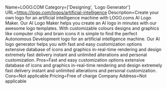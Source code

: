Name=LOGO.COM
Category=['Designing', 'Logo Generator']
URL=https://logo.com/logos/artificial-intelligence
Description=Create your own logo for an artificial intelligence machine with LOGO.coms AI Logo Maker. Our AI Logo Maker helps you create an AI logo in minutes with our awesome logo templates. With customizable colours designs and graphics like computer chip and brain icons it is simple to find the perfect Autonomous Development logo for an artificial intelligence machine. Our AI logo generator helps you with fast and easy customization options extensive database of icons and graphics in-real-time rendering and design extremely fast delivery instant and unlimited alterations and personal customization.
Pros=Fast and easy customization options extensive database of icons and graphics in-real-time rendering and design extremely fast delivery instant and unlimited alterations and personal customization.
Cons=Not applicable
Pricing=Free of charge
Company Address=Not applicable
